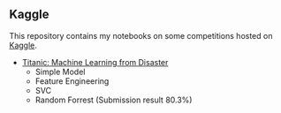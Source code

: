 ## Kaggle

This repository contains my notebooks on some competitions hosted on [Kaggle](https://www.kaggle.com).

* [Titanic: Machine Learning from Disaster]()
    * Simple Model
    * Feature Engineering
    * SVC
    * Random Forrest (Submission result 80.3%)


